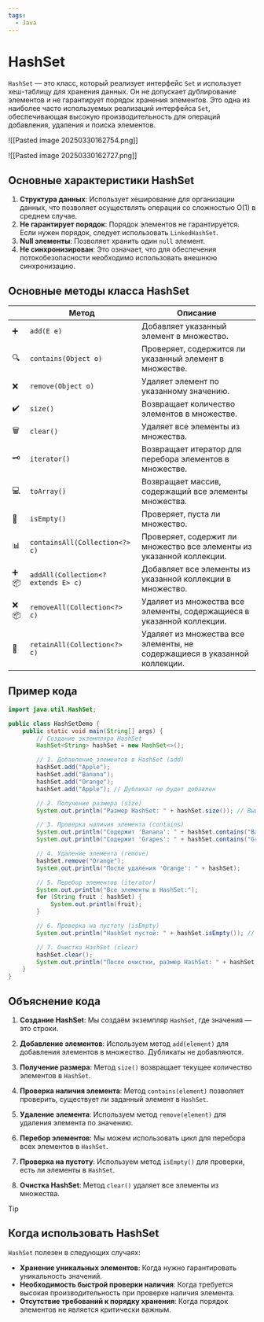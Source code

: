 ```yaml
---
tags:
  - Java
---
```

# HashSet

`HashSet` — это класс, который реализует интерфейс `Set` и использует хеш-таблицу для хранения данных. Он не допускает дублирование элементов и не гарантирует порядок хранения элементов. Это одна из наиболее часто используемых реализаций интерфейса `Set`, обеспечивающая высокую производительность для операций добавления, удаления и поиска элементов.

![[Pasted image 20250330162754.png]]

![[Pasted image 20250330162727.png]]

## Основные характеристики HashSet

1. **Структура данных**: Использует хеширование для организации данных, что позволяет осуществлять операции со сложностью O(1) в среднем случае.
2. **Не гарантирует порядок**: Порядок элементов не гарантируется. Если нужен порядок, следует использовать `LinkedHashSet`.
3. **Null элементы**: Позволяет хранить один `null` элемент.
4. **Не синхронизирован**: Это означает, что для обеспечения потокобезопасности необходимо использовать внешнюю синхронизацию.

## Основные методы класса HashSet

|     | Метод                                    | Описание                                                  |
| --- | ---------------------------------------- | --------------------------------------------------------- |
| ➕   | `add(E e)`                             | Добавляет указанный элемент в множество.                 |
| 🔍  | `contains(Object o)`                   | Проверяет, содержится ли указанный элемент в множестве.   |
| ❌   | `remove(Object o)`                     | Удаляет элемент по указанному значению.                   |
| ✔️  | `size()`                               | Возвращает количество элементов в множестве.              |
| 🗑️ | `clear()`                              | Удаляет все элементы из множества.                        |
| 🗝️ | `iterator()`                           | Возвращает итератор для перебора элементов в множестве.  |
| 💻  | `toArray()`                            | Возвращает массив, содержащий все элементы множества.     |
| 🔗  | `isEmpty()`                            | Проверяет, пуста ли множество.                            |
| 📊  | `containsAll(Collection<?> c)`         | Проверяет, содержит ли множество все элементы из указанной коллекции. |
| ➕📦 | `addAll(Collection<? extends E> c)`   | Добавляет все элементы из указанной коллекции в множество. |
| ❌📦 | `removeAll(Collection<?> c)`           | Удаляет из множества все элементы, содержащиеся в указанной коллекции. |
| 🔄  | `retainAll(Collection<?> c)`           | Удаляет из множества все элементы, не содержащиеся в указанной коллекции. |

## Пример кода

```java
import java.util.HashSet;

public class HashSetDemo {
    public static void main(String[] args) {
        // Создание экземпляра HashSet
        HashSet<String> hashSet = new HashSet<>();

        // 1. Добавление элементов в HashSet (add)
        hashSet.add("Apple");
        hashSet.add("Banana");
        hashSet.add("Orange");
        hashSet.add("Apple"); // Дубликат не будет добавлен

        // 2. Получение размера (size)
        System.out.println("Размер HashSet: " + hashSet.size()); // Вывод: Размер HashSet: 3

        // 3. Проверка наличия элемента (contains)
        System.out.println("Содержит 'Banana': " + hashSet.contains("Banana")); // Вывод: true
        System.out.println("Содержит 'Grapes': " + hashSet.contains("Grapes")); // Вывод: false

        // 4. Удаление элемента (remove)
        hashSet.remove("Orange");
        System.out.println("После удаления 'Orange': " + hashSet);

        // 5. Перебор элементов (iterator)
        System.out.println("Все элементы в HashSet:");
        for (String fruit : hashSet) {
            System.out.println(fruit);
        }

        // 6. Проверка на пустоту (isEmpty)
        System.out.println("HashSet пустой: " + hashSet.isEmpty()); // Вывод: false

        // 7. Очистка HashSet (clear)
        hashSet.clear();
        System.out.println("После очистки, размер HashSet: " + hashSet.size()); // Вывод: 0
    }
}
```

## Объяснение кода

1. **Создание HashSet**: Мы создаём экземпляр `HashSet`, где значения — это строки.
  
2. **Добавление элементов**: Используем метод `add(element)` для добавления элементов в множество. Дубликаты не добавляются.
  
3. **Получение размера**: Метод `size()` возвращает текущее количество элементов в `HashSet`.

4. **Проверка наличия элемента**: Метод `contains(element)` позволяет проверить, существует ли заданный элемент в `HashSet`.

5. **Удаление элемента**: Используем метод `remove(element)` для удаления элемента по значению.

6. **Перебор элементов**: Мы можем использовать цикл для перебора всех элементов в `HashSet`.

7. **Проверка на пустоту**: Используем метод `isEmpty()` для проверки, есть ли элементы в `HashSet`.

8. **Очистка HashSet**: Метод `clear()` удаляет все элементы из множества.

> [!tip]
> ## Когда использовать HashSet
> 
> `HashSet` полезен в следующих случаях:
> 
> - **Хранение уникальных элементов**: Когда нужно гарантировать уникальность значений.
> - **Необходимость быстрой проверки наличия**: Когда требуется высокая производительность при проверке наличия элемента.
> - **Отсутствие требований к порядку хранения**: Когда порядок элементов не является критически важным.
> 
